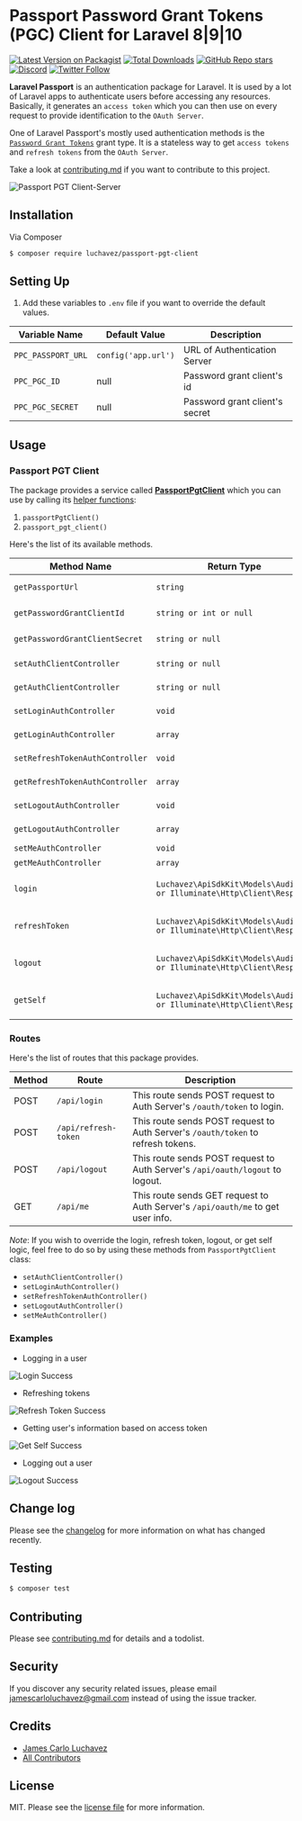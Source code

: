 # Passport Password Grant Tokens (PGC) Client for Laravel 8|9|10

[![Latest Version on Packagist][ico-version]][link-packagist]
[![Total Downloads][ico-downloads]][link-downloads]
[![GitHub Repo stars][ico-stars]][link-stars]
[![Discord][ico-discord]][link-discord]
[![Twitter Follow][ico-twitter]][link-twitter]

**Laravel Passport** is an authentication package for Laravel. It is used by a lot of Laravel apps to authenticate users before accessing any resources. Basically, it generates an `access token` which you can then use on every request to provide identification to the `OAuth Server`.

One of Laravel Passport's mostly used authentication methods is the [`Password Grant Tokens`](https://laravel.com/docs/8.x/passport#password-grant-tokens) grant type. It is a stateless way to get `access tokens` and `refresh tokens` from the `OAuth Server`.

Take a look at [contributing.md](contributing.md) if you want to contribute to this project.

![Passport PGT Client-Server](./images/passport-pgt.png)

## Installation

Via Composer

``` bash
$ composer require luchavez/passport-pgt-client
```

## Setting Up

1. Add these variables to `.env` file if you want to override the default values.

| Variable Name      | Default Value       | Description                    |
|--------------------|---------------------|--------------------------------|
| `PPC_PASSPORT_URL` | `config('app.url')` | URL of Authentication Server   |
| `PPC_PGC_ID`       | null                | Password grant client's id     |
| `PPC_PGC_SECRET`   | null                | Password grant client's secret |

## Usage

### Passport PGT Client

The package provides a service called [**PassportPgtClient**](src/Services/PassportPgtClient.php) which you can use by calling its [helper functions](helpers/passport-pgt-client-helper.php):
1. `passportPgtClient()`
2. `passport_pgt_client()`

Here's the list of its available methods.

| Method Name                     | Return Type                                                           | Description                                                          |
|---------------------------------|-----------------------------------------------------------------------|----------------------------------------------------------------------|
| `getPassportUrl`                | `string`                                                              | gets the URL of Authentication Server                                |
| `getPasswordGrantClientId`      | `string or int or null`                                               | gets the Password Grant Client's id                                  |
| `getPasswordGrantClientSecret`  | `string or null`                                                      | gets the Password Grant Client's secret                              |
| `setAuthClientController`       | `string or null`                                                      | sets the `AuthClientController`                                      |
| `getAuthClientController`       | `string or null`                                                      | gets the `AuthClientController`                                      |
| `setLoginAuthController`        | `void`                                                                | sets the `LoginAuthController`                                       |
| `getLoginAuthController`        | `array`                                                               | gets the `LoginAuthController`                                       |
| `setRefreshTokenAuthController` | `void`                                                                | sets the `RefreshTokenAuthController`                                |
| `getRefreshTokenAuthController` | `array`                                                               | gets the `RefreshTokenAuthController`                                |
| `setLogoutAuthController`       | `void`                                                                | sets the `LogoutAuthController`                                      |
| `getLogoutAuthController`       | `array`                                                               | gets the `LogoutAuthController`                                      |
| `setMeAuthController`           | `void`                                                                | sets the `MeAuthController`                                          |
| `getMeAuthController`           | `array`                                                               | gets the `MeAuthController`                                          |
| `login`                         | `Luchavez\ApiSdkKit\Models\AuditLog or Illuminate\Http\Client\Response` | sends POST request to Auth Server's `/oauth/token` to login          |
| `refreshToken`                  | `Luchavez\ApiSdkKit\Models\AuditLog or Illuminate\Http\Client\Response` | sends POST request to Auth Server's `/oauth/token` to refresh tokens |
| `logout`                        | `Luchavez\ApiSdkKit\Models\AuditLog or Illuminate\Http\Client\Response` | sends POST request to Auth Server's `/api/oauth/logout` to logout    |
| `getSelf`                       | `Luchavez\ApiSdkKit\Models\AuditLog or Illuminate\Http\Client\Response` | sends GET request to Auth Server's `/api/oauth/me` to get user info  |

### Routes

Here's the list of routes that this package provides.

| Method | Route                | Description                                                                      |
|--------|----------------------|----------------------------------------------------------------------------------|
| POST   | `/api/login`         | This route sends POST request to Auth Server's `/oauth/token` to login.          |
| POST   | `/api/refresh-token` | This route sends POST request to Auth Server's `/oauth/token` to refresh tokens. |
| POST   | `/api/logout`        | This route sends POST request to Auth Server's `/api/oauth/logout` to logout.    |
| GET    | `/api/me`            | This route sends GET request to Auth Server's `/api/oauth/me` to get user info.  |

*Note*: If you wish to override the login, refresh token, logout, or get self logic, feel free to do so by using these methods from `PassportPgtClient` class:
- `setAuthClientController()`
- `setLoginAuthController()`
- `setRefreshTokenAuthController()`
- `setLogoutAuthController()`
- `setMeAuthController()`

### Examples

- Logging in a user

![Login Success](./images/login-success.png)

- Refreshing tokens

![Refresh Token Success](./images/refresh-token-success.png)

- Getting user's information based on access token

![Get Self Success](./images/me-success.png)

- Logging out a user

![Logout Success](./images/logout-success.png)

## Change log

Please see the [changelog](changelog.md) for more information on what has changed recently.

## Testing

``` bash
$ composer test
```

## Contributing

Please see [contributing.md](contributing.md) for details and a todolist.

## Security

If you discover any security related issues, please email jamescarloluchavez@gmail.com instead of using the issue tracker.

## Credits

- [James Carlo Luchavez][link-author]
- [All Contributors][link-contributors]

## License

MIT. Please see the [license file](license.md) for more information.

[ico-version]: https://img.shields.io/packagist/v/luchavez/passport-pgt-client.svg
[ico-downloads]: https://img.shields.io/packagist/dt/luchavez/passport-pgt-client.svg
[ico-stars]: https://img.shields.io/github/stars/luchavez-technologies/passport-pgt-client
[ico-discord]: https://img.shields.io/discord/1143744619956404295?color=8c9eff&label=Discord&logo=discord
[ico-twitter]: https://img.shields.io/twitter/follow/luchaveztech

[link-packagist]: https://packagist.org/packages/luchavez/passport-pgt-client
[link-downloads]: https://packagist.org/packages/luchavez/passport-pgt-client
[link-stars]: https://github.com/luchavez-technologies/passport-pgt-client
[link-discord]: https://discord.gg/bFpDTgp3
[link-twitter]: https://twitter.com/luchaveztech

[link-author]: https://github.com/luchavez-technologies
[link-contributors]: ../../contributors
